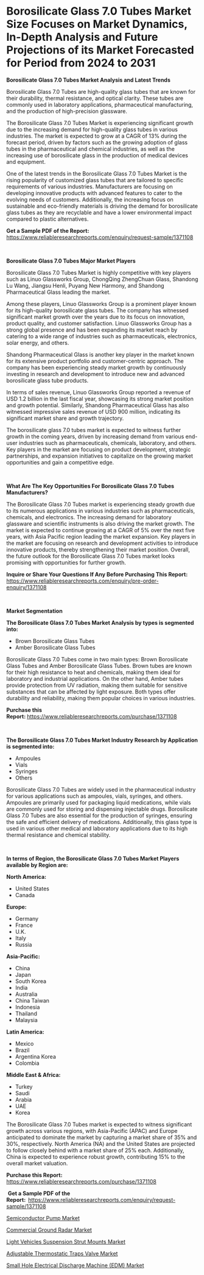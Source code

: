 <p><h1>Borosilicate Glass 7.0 Tubes Market Size Focuses on Market Dynamics, In-Depth Analysis and Future Projections of its Market Forecasted for Period from 2024 to 2031</h1></p><p><strong>Borosilicate Glass 7.0 Tubes Market Analysis and Latest Trends</strong></p>
<p><p>Borosilicate Glass 7.0 Tubes are high-quality glass tubes that are known for their durability, thermal resistance, and optical clarity. These tubes are commonly used in laboratory applications, pharmaceutical manufacturing, and the production of high-precision glassware.</p><p>The Borosilicate Glass 7.0 Tubes Market is experiencing significant growth due to the increasing demand for high-quality glass tubes in various industries. The market is expected to grow at a CAGR of 13% during the forecast period, driven by factors such as the growing adoption of glass tubes in the pharmaceutical and chemical industries, as well as the increasing use of borosilicate glass in the production of medical devices and equipment.</p><p>One of the latest trends in the Borosilicate Glass 7.0 Tubes Market is the rising popularity of customized glass tubes that are tailored to specific requirements of various industries. Manufacturers are focusing on developing innovative products with advanced features to cater to the evolving needs of customers. Additionally, the increasing focus on sustainable and eco-friendly materials is driving the demand for borosilicate glass tubes as they are recyclable and have a lower environmental impact compared to plastic alternatives.</p></p>
<p><strong>Get a Sample PDF of the Report:&nbsp;</strong> <a href="https://www.reliableresearchreports.com/enquiry/request-sample/1371108">https://www.reliableresearchreports.com/enquiry/request-sample/1371108</a></p>
<p>&nbsp;</p>
<p><strong>Borosilicate Glass 7.0 Tubes Major Market Players</strong></p>
<p><p>Borosilicate Glass 7.0 Tubes Market is highly competitive with key players such as Linuo Glassworks Group, ChongQing ZhengChuan Glass, Shandong Lu Wang, Jiangsu Henli, Puyang New Harmony, and Shandong Pharmaceutical Glass leading the market. </p><p>Among these players, Linuo Glassworks Group is a prominent player known for its high-quality borosilicate glass tubes. The company has witnessed significant market growth over the years due to its focus on innovation, product quality, and customer satisfaction. Linuo Glassworks Group has a strong global presence and has been expanding its market reach by catering to a wide range of industries such as pharmaceuticals, electronics, solar energy, and others.</p><p>Shandong Pharmaceutical Glass is another key player in the market known for its extensive product portfolio and customer-centric approach. The company has been experiencing steady market growth by continuously investing in research and development to introduce new and advanced borosilicate glass tube products.</p><p>In terms of sales revenue, Linuo Glassworks Group reported a revenue of USD 1.2 billion in the last fiscal year, showcasing its strong market position and growth potential. Similarly, Shandong Pharmaceutical Glass has also witnessed impressive sales revenue of USD 900 million, indicating its significant market share and growth trajectory.</p><p>The borosilicate glass 7.0 tubes market is expected to witness further growth in the coming years, driven by increasing demand from various end-user industries such as pharmaceuticals, chemicals, laboratory, and others. Key players in the market are focusing on product development, strategic partnerships, and expansion initiatives to capitalize on the growing market opportunities and gain a competitive edge.</p></p>
<p>&nbsp;</p>
<p><strong>What Are The Key Opportunities For Borosilicate Glass 7.0 Tubes Manufacturers?</strong></p>
<p><p>The Borosilicate Glass 7.0 Tubes market is experiencing steady growth due to its numerous applications in various industries such as pharmaceuticals, chemicals, and electronics. The increasing demand for laboratory glassware and scientific instruments is also driving the market growth. The market is expected to continue growing at a CAGR of 5% over the next five years, with Asia Pacific region leading the market expansion. Key players in the market are focusing on research and development activities to introduce innovative products, thereby strengthening their market position. Overall, the future outlook for the Borosilicate Glass 7.0 Tubes market looks promising with opportunities for further growth.</p></p>
<p><strong>Inquire or Share Your Questions If Any Before Purchasing This Report:</strong> <a href="https://www.reliableresearchreports.com/enquiry/pre-order-enquiry/1371108">https://www.reliableresearchreports.com/enquiry/pre-order-enquiry/1371108</a></p>
<p>&nbsp;</p>
<p><strong>Market Segmentation</strong></p>
<p><strong>The Borosilicate Glass 7.0 Tubes Market Analysis by types is segmented into:</strong></p>
<p><ul><li>Brown Borosilicate Glass Tubes</li><li>Amber Borosilicate Glass Tubes</li></ul></p>
<p><p>Borosilicate Glass 7.0 Tubes come in two main types: Brown Borosilicate Glass Tubes and Amber Borosilicate Glass Tubes. Brown tubes are known for their high resistance to heat and chemicals, making them ideal for laboratory and industrial applications. On the other hand, Amber tubes provide protection from UV radiation, making them suitable for sensitive substances that can be affected by light exposure. Both types offer durability and reliability, making them popular choices in various industries.</p></p>
<p><strong>Purchase this Report:&nbsp;</strong><a href="https://www.reliableresearchreports.com/purchase/1371108">https://www.reliableresearchreports.com/purchase/1371108</a></p>
<p>&nbsp;</p>
<p><strong>The Borosilicate Glass 7.0 Tubes Market Industry Research by Application is segmented into:</strong></p>
<p><ul><li>Ampoules</li><li>Vials</li><li>Syringes</li><li>Others</li></ul></p>
<p><p>Borosilicate Glass 7.0 Tubes are widely used in the pharmaceutical industry for various applications such as ampoules, vials, syringes, and others. Ampoules are primarily used for packaging liquid medications, while vials are commonly used for storing and dispensing injectable drugs. Borosilicate Glass 7.0 Tubes are also essential for the production of syringes, ensuring the safe and efficient delivery of medications. Additionally, this glass type is used in various other medical and laboratory applications due to its high thermal resistance and chemical stability.</p></p>
<p>&nbsp;</p>
<p><strong>In terms of Region, the Borosilicate Glass 7.0 Tubes Market Players available by Region are:</strong></p>
<p>
    <p> <strong> North America: </strong>
        <ul>
            <li>United States</li>
            <li>Canada</li>
        </ul>
        </p> 
    <p> <strong> Europe: </strong>
        <ul>
            <li>Germany</li>
            <li>France</li>
            <li>U.K.</li>
            <li>Italy</li>
            <li>Russia</li>
        </ul>
        </p> 
    <p> <strong> Asia-Pacific: </strong>
        <ul>
            <li>China</li>
            <li>Japan</li>
            <li>South Korea</li>
            <li>India</li>
            <li>Australia</li>
            <li>China Taiwan</li>
            <li>Indonesia</li>
            <li>Thailand</li>
            <li>Malaysia</li>
        </ul>
        </p> 
    <p> <strong> Latin America: </strong>
        <ul>
            <li>Mexico</li>
            <li>Brazil</li>
            <li>Argentina Korea</li>
            <li>Colombia</li>
        </ul>
        </p> 
    <p> <strong> Middle East & Africa: </strong>
        <ul>
            <li>Turkey</li>
            <li>Saudi</li>
            <li>Arabia</li>
            <li>UAE</li>
            <li>Korea</li>
        </ul>
    </p>
    </p>
<p><p>The Borosilicate Glass 7.0 Tubes market is expected to witness significant growth across various regions, with Asia-Pacific (APAC) and Europe anticipated to dominate the market by capturing a market share of 35% and 30%, respectively. North America (NA) and the United States are projected to follow closely behind with a market share of 25% each. Additionally, China is expected to experience robust growth, contributing 15% to the overall market valuation.</p></p>
<p><strong>Purchase this Report: </strong><a href="https://www.reliableresearchreports.com/purchase/1371108">https://www.reliableresearchreports.com/purchase/1371108</a></p>
<p>&nbsp;<strong>Get a Sample PDF of the Report:&nbsp;&nbsp;</strong><a href="https://www.reliableresearchreports.com/enquiry/request-sample/1371108">https://www.reliableresearchreports.com/enquiry/request-sample/1371108</a></p>
<p><strong></strong></p>
<p><p><a href="https://medium.com/@anilaxhafa2022/semiconductor-pump-market-comprehensive-assessment-by-type-application-and-geography-7a06cc10c14e">Semiconductor Pump Market</a></p><p><a href="https://medium.com/@anilaxhafa2022/commercial-ground-radar-market-exploring-market-share-market-trends-and-future-growth-8c4eed79b392">Commercial Ground Radar Market</a></p><p><a href="https://github.com/derrinmiltonellis35gcl/Market-Research-Report-List-1/blob/main/light-vehicles-suspension-strut-mounts-market.md">Light Vehicles Suspension Strut Mounts Market</a></p><p><a href="https://github.com/lababdou/Market-Research-Report-List-1/blob/main/adjustable-thermostatic-traps-valve-market.md">Adjustable Thermostatic Traps Valve Market</a></p><p><a href="https://medium.com/p/dbd7dd4d04d0/edit">Small Hole Electrical Discharge Machine (EDM) Market</a></p></p>